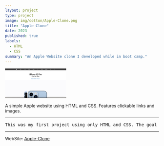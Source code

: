 ```yaml
---
layout: project
type: project
image: img/cotton/Apple-Clone.png
title: "Apple Clone"
date: 2023
published: true
labels:
  - HTML
  - CSS
summary: "An Apple Website clone I developed while in boot camp."
---
```


<img class="img-fluid" width="200px" src="../img/cotton/Apple-Clone.png">

A simple Apple website using HTML and CSS. Features clickable links and images.   

<hr>

<pre>
This was my first project using only HTML and CSS. The goal was to replicate an old Apple Website. I created this project when I was first learning about HTML and CSS. I used images you would see on an actual Apple Website. The website itself is formatted very similarly to an actual apple website. The layout itself contains a navbar, This is the black bar on top that simulates a navigation bar.    
</pre>

<hr>

WebSite: <a href="https://wu-alvin-apple-clone.netlify.app/"><i class="large github icon "></i>Apple-Clone</a>
